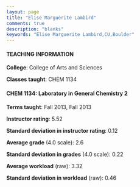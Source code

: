 ```yaml
---
layout: page
title: "Elise Marguerite Lambird" 
comments: true
description: "blanks"
keywords: "Elise Marguerite Lambird,CU,Boulder"
---
```

<head>
<script src="https://ajax.googleapis.com/ajax/libs/jquery/2.1.3/jquery.min.js"></script>
<script src="https://dl.dropboxusercontent.com/s/pc42nxpaw1ea4o9/highcharts.js?dl=0"></script>
<!-- <script src="../assets/js/highcharts.js"></script> -->
<style type="text/css">@font-face {
	font-family: "Bebas Neue";
	src: url(https://www.filehosting.org/file/details/544349/BebasNeue Regular.otf) format("opentype");
	}
	h1.Bebas { 
		font-family: "Bebas Neue", Verdana, Tahoma;
	}
</style>
</head>
	   
#### TEACHING INFORMATION

**College**: College of Arts and Sciences

**Classes taught**: CHEM 1134

#### CHEM 1134: Laboratory in General Chemistry 2

**Terms taught**: Fall 2013, Fall 2013

**Instructor rating**: 5.52

**Standard deviation in instructor rating**: 0.12

**Average grade** (4.0 scale): 2.6

**Standard deviation in grades** (4.0 scale): 0.22

**Average workload** (raw): 3.32

**Standard deviation in workload** (raw): 0.46

